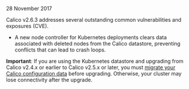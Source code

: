 28 November 2017

Calico v2.6.3 addresses several outstanding common vulnerabilities and exposures (CVE).

- A new node controller for Kubernetes deployments clears data associated with deleted nodes from the Calico datastore, preventing conflicts that can lead to crash loops.

<div class="alert alert-danger" role="alert"><b>Important</b>: If you are using the Kubernetes datastore and upgrading from Calico v2.4.x or earlier to Calico v2.5.x or later, you must <a href="https://github.com/projectcalico/calico/blob/master/upgrade/v2.5/README.md">migrate your Calico configuration data</a> before upgrading. Otherwise, your cluster may lose connectivity after the upgrade.</div>
